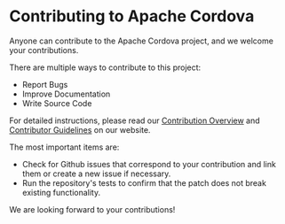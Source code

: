 <!--
#
# Licensed to the Apache Software Foundation (ASF) under one
# or more contributor license agreements.  See the NOTICE file
# distributed with this work for additional information
# regarding copyright ownership.  The ASF licenses this file
# to you under the Apache License, Version 2.0 (the
# "License"); you may not use this file except in compliance
# with the License.  You may obtain a copy of the License at
#
# http://www.apache.org/licenses/LICENSE-2.0
#
# Unless required by applicable law or agreed to in writing,
# software distributed under the License is distributed on an
# "AS IS" BASIS, WITHOUT WARRANTIES OR CONDITIONS OF ANY
#  KIND, either express or implied.  See the License for the
# specific language governing permissions and limitations
# under the License.
#
-->

# Contributing to Apache Cordova

Anyone can contribute to the Apache Cordova project, and we welcome your contributions.

There are multiple ways to contribute to this project:

* Report Bugs
* Improve Documentation
* Write Source Code

For detailed instructions, please read our [Contribution Overview](http://cordova.apache.org/contribute/) and [Contributor Guidelines](https://cordova.apache.org/contribute/contribute_guidelines.html) on our website.

The most important items are:

* Check for Github issues that correspond to your contribution and link them or create a new issue if necessary.
* Run the repository's tests to confirm that the patch does not break existing functionality.

We are looking forward to your contributions!
